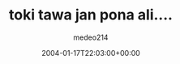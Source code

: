 ---
title: 'toki tawa jan pona ali....'
posts: 1
hash: 't190'
author: 'medeo214'
date: 2004-01-17T22:03:00+00:00
sources:
  - http://forums.tokipona.org/viewtopic.php%3Ft=190.html
---